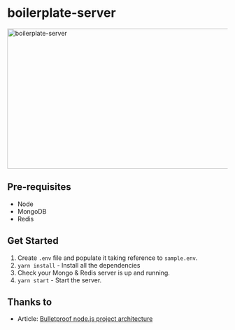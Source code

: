 # **boilerplate-server**

<img src="https://socialify.git.ci/hrahul2605/boilerplate-server/image?description=1&font=Source%20Code%20Pro&forks=1&issues=1&language=1&owner=1&pulls=1&stargazers=1&theme=Dark" alt="boilerplate-server" width="640" height="320" />

## Pre-requisites

* Node
* MongoDB
* Redis

## Get Started

1. Create `.env` file and populate it taking reference to `sample.env`.
2. `yarn install` - Install all the dependencies
3. Check your Mongo & Redis server is up and running.
4. `yarn start` - Start the server.

## Thanks to

- Article: [Bulletproof node.js project architecture](https://softwareontheroad.com/ideal-nodejs-project-structure/)
